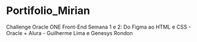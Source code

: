 # Portifolio_Mirian
Challenge Oracle ONE Front-End Semana 1 e 2: Do Figma ao HTML e CSS - Oracle + Alura - Guilherme Lima e Genesys Rondon
